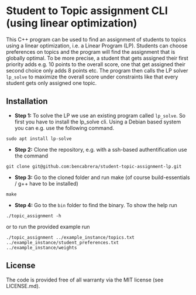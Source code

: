 # Student to Topic assignment CLI (using linear optimization)

This C++ program can be used to find an assignment of students to topics using a linear optimization, i.e. a Linear Program (LP).
Students can choose preferences on topics and the program will find the assignment that is globally optimal.
To be more precise, a student that gets assigned their first priority adds e.g. 10 points to the overall score, one that get assigned their second choice only adds 8 points etc. The program then calls the LP solver ```lp_solve``` to maximize the overall score under constraints like that every student gets only assigned one topic. 

## Installation

- **Step 1:** To solve the LP we use an existing program called ```lp_solve```. So first you have to install the lp_solve cli. Using a Debian based system you can e.g. use the following command.
```
sudo apt install lp-solve
```

- **Step 2:** Clone the repository, e.g. with a ssh-based authentification use the command 
```
git clone git@github.com:bencabrera/student-topic-assignment-lp.git
```

- **Step 3:** Go to the cloned folder and run make (of course build-essentials / g++ have to be installed) 
```
make
```

- **Step 4:** Go to the ```bin``` folder to find the binary. To show the help run 
```
./topic_assignment -h
```
or to run the provided example run
```
./topic_assignment ../example_instance/topics.txt ../example_instance/student_preferences.txt  ../example_instance/weights
```


## License

The code is provided free of all warranty via the MIT license (see LICENSE.md).